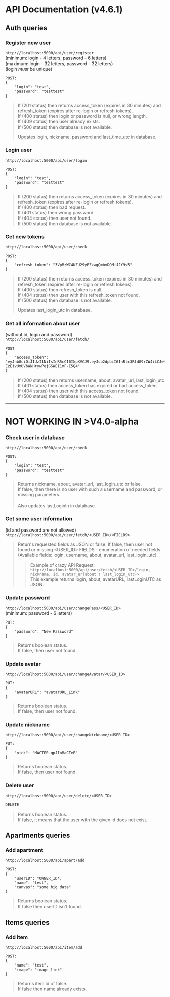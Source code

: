 # API Documentation (v4.6.1)

## Auth queries

### Register new user
`http://localhost:5000/api/user/register` <br>
(minimum: login - 4 letters, password - 6 letters) <br>
(maximum: login - 32 letters, password - 32 letters) <br>
(login _must_ be unique) <br>
```
POST:
{
    "login": "test",
    "password": "testtest"
}
```
> If (201 status) then returns access_token (expires in 30 minutes) and refresh_token (expires after re-login or refresh tokens).<br>
> If (400 status) then login or password is null, or wrong length.<br>
> If (409 status) then user already exists.<br>
> If (500 status) then database is not available.<br>
>
> Updates login, nickname, password and last_time_utc in database.<br>

### Login user
`http://localhost:5000/api/user/login` <br>
```
POST:
{
    "login": "test",
    "password": "testtest"
}
```
> If (200 status) then returns access_token (expires in 30 minutes) and refresh_token (expires after re-login or refresh tokens).<br>
> If (400 status) then bad request.<br>
> If (401 status) then wrong password.<br>
> If (404 status) then user not found.<br>
> If (500 status) then database is not available.<br>

### Get new tokens
`http://localhost:5000/api/user/check` <br>
```
POST:
{
    "refresh_token": "3VpMzWC4KZU29yPZzwgQmbvDQMiJJY9s5"
}
```
> If (200 status) then returns access_token (expires in 30 minutes) and refresh_token (expires after re-login or refresh tokens).<br>
> If (400 status) then refresh_token is null.<br>
> If (404 status) then user with this refresh_token not found.<br>
> If (500 status) then database is not available.<br>
>
> Updates last_login_utc in database.<br>

### Get all information about user
(without id, login and password) <br>
`http://localhost:5000/api/user/fetch/` <br>
```
POST
{
    "access_token": "eyJhbGciOiJIUzI1NiIsInR5cCI6IkpXVCJ9.eyJsb2dpbiI6InRlc3RfdG9rZW4iLCJwYXNzd29yZCI6IiQyYSQxMCRsdG84SDVaUnBRWXZTQUZQbDMyTFB1QnFsdHJEL2tpZ3h1azYwMXpBbmpJUmNjUHp4eUI0VyIsImlhdCI6MTYzNzUwNzIxNCwiZXhwIjoxNjM3NTA5MDE0fQ.gaF2jkTmBt-EzE1vUmUVbWNHrywPejGSWEI1mF-I5Q4"
}
```
> If (200 status) then returns username, about, avatar_url, last_login_utc<br>
> If (401 status) then access_token has expired or bad access_token.<br>
> If (404 status) then user with this access_token not found.<br>
> If (500 status) then database is not available.<br>

____
# NOT WORKING IN >V4.0-alpha

### Check user in database
`http://localhost:5000/api/user/check` <br>
```
POST:
{
    "login": "test",
    "password": "testtest"
}
```
> Returns nickname, about, avatar_url, last_login_utc or false.<br>
> If false, then there is no user with such a username and password, or missing parameters.<br><br>
> Also updates lastLoginIn in database.

### Get some user information
(id and password are not allowed) <br>
`http://localhost:5000/api/user/fetch/<USER_ID>/<FIELDS>` <br>
> Returns requested fields as JSON or false.
> If false, then user not found or missing <USER_ID>
> FIELDS - enumeration of needed fields (Avaliable fields: login, username, about, avatar_url, last_login_utc).
>> Example of crazy API Request:<br>`http://localhost:5000/api/user/fetch/<USER_ID>/login, nickname, id, avatar_urlabout ! last_login_utc->`<br>
>> This example returns login, about, avatarURL, lastLoginUTC as JSON.

### Update password
`http://localhost:5000/api/user/changePass/<USER_ID>` <br>
(minimum: password - 6 letters) <br>
```
PUT:
{
    "password": "New Password"
}
```
> Returns boolean status.<br>
> If false, then user not found.


### Update avatar
`http://localhost:5000/api/user/changeAvatar/<USER_ID>` <br>
```
PUT:
{
    "avatarURL": "avatarURL_Link"
}
```
> Returns boolean status.<br>
> If false, then user not found.

### Update nickname
`http://localhost:5000/api/user/changeNickname/<USER_ID>` <br>
```
PUT:
{
    "nick": "MACTEP-qpJIoMaCTeP"
}
```
> Returns boolean status.<br>
> If false, then user not found.


### Delete user
`http://localhost:5000/api/user/delete/<USER_ID>` <br>
```
DELETE
```
> Returns boolean status.<br>
> If false, it means that the user with the given id does not exist.

## Apartments queries

### Add apartment
`http://localhost:5000/api/apart/add` <br>
```
POST:
{
    "userID": *OWNER_ID*,
    "name": "test",
    "canvas": "some big data"
}
```
> Returns boolean status.<br>
> If false then userID isn't found.

## Items queries

### Add item
`http://localhost:5000/api/item/add` <br>
```
POST:
{
    "name": "test",
    "image": "image_link"
}
```
> Returns item id of false.<br>
> If false then name already exists.